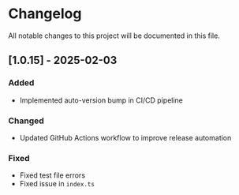 # Changelog

All notable changes to this project will be documented in this file.

## [1.0.15] - 2025-02-03
### Added
- Implemented auto-version bump in CI/CD pipeline

### Changed
- Updated GitHub Actions workflow to improve release automation

### Fixed
- Fixed test file errors
- Fixed issue in `index.ts`
